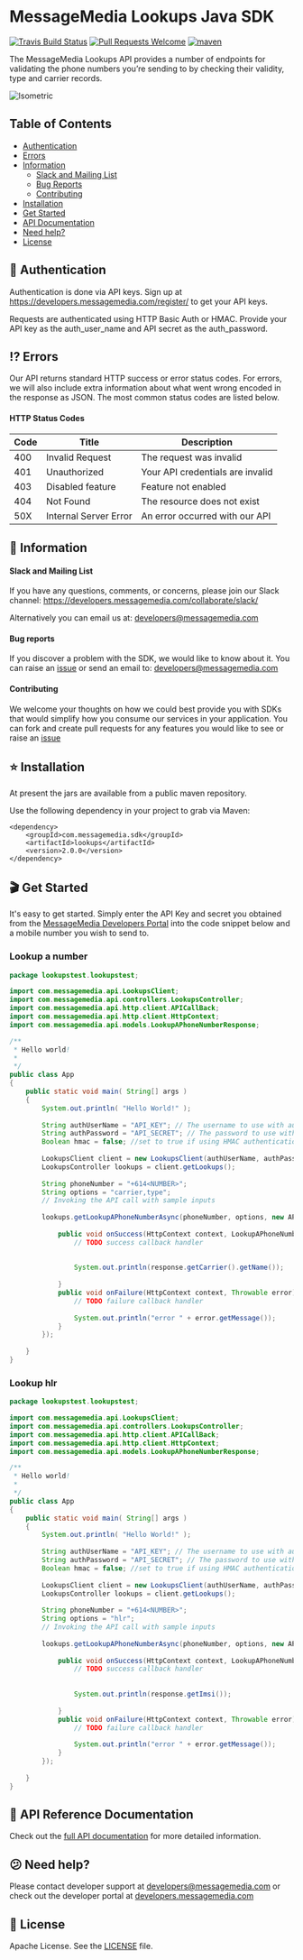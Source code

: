 # MessageMedia Lookups Java SDK
[![Travis Build Status](https://travis-ci.org/messagemedia/lookups-java-sdk.svg?branch=master)](https://travis-ci.org/messagemedia/lookups-java-sdk)
[![Pull Requests Welcome](https://img.shields.io/badge/PRs-welcome-brightgreen.svg?style=flat)](http://makeapullrequest.com)
[![maven](https://img.shields.io/maven-metadata/v/http/central.maven.org/maven2/com/messagemedia/sdk/lookups/maven-metadata.xml.svg)](https://mvnrepository.com/artifact/com.messagemedia.sdk/lookups)

The MessageMedia Lookups API provides a number of endpoints for validating the phone numbers you’re sending to by checking their validity, type and carrier records.

![Isometric](https://developers.messagemedia.com/wp-content/uploads/2017/11/lookups-api.png)

## Table of Contents
* [Authentication](#closed_lock_with_key-authentication)
* [Errors](#interrobang-errors)
* [Information](#newspaper-information)
  * [Slack and Mailing List](#slack-and-mailing-list)
  * [Bug Reports](#bug-reports)
  * [Contributing](#contributing)
* [Installation](#star-installation)
* [Get Started](#clapper-get-started)
* [API Documentation](#closed_book-api-documentation)
* [Need help?](#confused-need-help)
* [License](#page_with_curl-license)

## :closed_lock_with_key: Authentication

Authentication is done via API keys. Sign up at https://developers.messagemedia.com/register/ to get your API keys.

Requests are authenticated using HTTP Basic Auth or HMAC. Provide your API key as the auth_user_name and API secret as the auth_password.

## :interrobang: Errors

Our API returns standard HTTP success or error status codes. For errors, we will also include extra information about what went wrong encoded in the response as JSON. The most common status codes are listed below.

#### HTTP Status Codes

| Code      | Title       | Description |
|-----------|-------------|-------------|
| 400 | Invalid Request | The request was invalid |
| 401 | Unauthorized | Your API credentials are invalid |
| 403 | Disabled feature | Feature not enabled |
| 404 | Not Found |	The resource does not exist |
| 50X | Internal Server Error | An error occurred with our API |

## :newspaper: Information

#### Slack and Mailing List

If you have any questions, comments, or concerns, please join our Slack channel:
https://developers.messagemedia.com/collaborate/slack/

Alternatively you can email us at:
developers@messagemedia.com

#### Bug reports

If you discover a problem with the SDK, we would like to know about it. You can raise an [issue](https://github.com/messagemedia/signingkeys-nodejs-sdk/issues) or send an email to: developers@messagemedia.com

#### Contributing

We welcome your thoughts on how we could best provide you with SDKs that would simplify how you consume our services in your application. You can fork and create pull requests for any features you would like to see or raise an [issue](https://github.com/messagemedia/signingkeys-nodejs-sdk/issues)


## :star: Installation
At present the jars are available from a public maven repository.

Use the following dependency in your project to grab via Maven:
```
<dependency>
    <groupId>com.messagemedia.sdk</groupId>
    <artifactId>lookups</artifactId>
    <version>2.0.0</version>
</dependency>

```

## :clapper: Get Started
It's easy to get started. Simply enter the API Key and secret you obtained from the [MessageMedia Developers Portal](https://developers.messagemedia.com) into the code snippet below and a mobile number you wish to send to.

### Lookup a number
```java
package lookupstest.lookupstest;

import com.messagemedia.api.LookupsClient;
import com.messagemedia.api.controllers.LookupsController;
import com.messagemedia.api.http.client.APICallBack;
import com.messagemedia.api.http.client.HttpContext;
import com.messagemedia.api.models.LookupAPhoneNumberResponse;

/**
 * Hello world!
 *
 */
public class App 
{
    public static void main( String[] args )
    {
        System.out.println( "Hello World!" );
        
        String authUserName = "API_KEY"; // The username to use with authentication
        String authPassword = "API_SECRET"; // The password to use with authentication
        Boolean hmac = false; //set to true if using HMAC authentication
        
        LookupsClient client = new LookupsClient(authUserName, authPassword, false);
        LookupsController lookups = client.getLookups();
        
        String phoneNumber = "+614<NUMBER>";
        String options = "carrier,type";
        // Invoking the API call with sample inputs
        
        lookups.getLookupAPhoneNumberAsync(phoneNumber, options, new APICallBack<LookupAPhoneNumberResponse>() {
        	
            public void onSuccess(HttpContext context, LookupAPhoneNumberResponse response) {
                // TODO success callback handler
            	
            	
            	System.out.println(response.getCarrier().getName());
            
            }
            public void onFailure(HttpContext context, Throwable error) {
                // TODO failure callback handler
            	
            	System.out.println("error " + error.getMessage());
            }
        });
          
    }
}
```

### Lookup hlr
```java
package lookupstest.lookupstest;

import com.messagemedia.api.LookupsClient;
import com.messagemedia.api.controllers.LookupsController;
import com.messagemedia.api.http.client.APICallBack;
import com.messagemedia.api.http.client.HttpContext;
import com.messagemedia.api.models.LookupAPhoneNumberResponse;

/**
 * Hello world!
 *
 */
public class App 
{
    public static void main( String[] args )
    {
        System.out.println( "Hello World!" );
        
        String authUserName = "API_KEY"; // The username to use with authentication
        String authPassword = "API_SECRET"; // The password to use with authentication
        Boolean hmac = false; //set to true if using HMAC authentication
        
        LookupsClient client = new LookupsClient(authUserName, authPassword, false);
        LookupsController lookups = client.getLookups();
        
        String phoneNumber = "+614<NUMBER>";
        String options = "hlr";
        // Invoking the API call with sample inputs
        
        lookups.getLookupAPhoneNumberAsync(phoneNumber, options, new APICallBack<LookupAPhoneNumberResponse>() {
        	
            public void onSuccess(HttpContext context, LookupAPhoneNumberResponse response) {
                // TODO success callback handler
            	
            	
            	System.out.println(response.getImsi());
            
            }
            public void onFailure(HttpContext context, Throwable error) {
                // TODO failure callback handler
            	
            	System.out.println("error " + error.getMessage());
            }
        });
          
    }
}
```

## :closed_book: API Reference Documentation
Check out the [full API documentation](https://developers.messagemedia.com/code/lookups-api-documentation/) for more detailed information.

## :confused: Need help?
Please contact developer support at developers@messagemedia.com or check out the developer portal at [developers.messagemedia.com](https://developers.messagemedia.com/)

## :page_with_curl: License
Apache License. See the [LICENSE](LICENSE) file.
